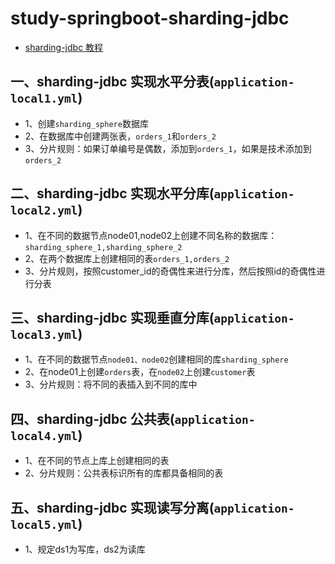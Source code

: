 # study-springboot-sharding-jdbc

* [sharding-jdbc 教程](https://www.cnblogs.com/ityml/p/14970508.html)


## 一、sharding-jdbc 实现水平分表(`application-local1.yml`)

* 1、创建`sharding_sphere`数据库
* 2、在数据库中创建两张表，`orders_1`和`orders_2`
* 3、分片规则：如果订单编号是偶数，添加到`orders_1`，如果是技术添加到`orders_2`
 

## 二、sharding-jdbc 实现水平分库(`application-local2.yml`)

* 1、在不同的数据节点node01,node02上创建不同名称的数据库：`sharding_sphere_1,sharding_sphere_2`
* 2、在两个数据库上创建相同的表`orders_1,orders_2`
* 3、分片规则，按照customer_id的奇偶性来进行分库，然后按照id的奇偶性进行分表


## 三、sharding-jdbc 实现垂直分库(`application-local3.yml`)

* 1、在不同的数据节点`node01、node02`创建相同的库`sharding_sphere`
* 2、在node01上创建`orders`表，在`node02`上创建`customer`表
* 3、分片规则：将不同的表插入到不同的库中


## 四、sharding-jdbc 公共表(`application-local4.yml`)

* 1、在不同的节点上库上创建相同的表
* 2、分片规则：公共表标识所有的库都具备相同的表


## 五、sharding-jdbc 实现读写分离(`application-local5.yml`)

* 1、规定ds1为写库，ds2为读库
